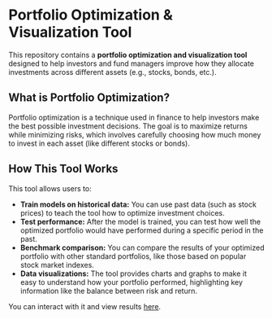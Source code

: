 # Portfolio Optimization & Visualization Tool

This repository contains a **portfolio optimization and visualization tool** designed to help investors and fund managers improve how they allocate investments across different assets (e.g., stocks, bonds, etc.).

## What is Portfolio Optimization?

Portfolio optimization is a technique used in finance to help investors make the best possible investment decisions. The goal is to maximize returns while minimizing risks, which involves carefully choosing how much money to invest in each asset (like different stocks or bonds).

## How This Tool Works

This tool allows users to:
- **Train models on historical data:** You can use past data (such as stock prices) to teach the tool how to optimize investment choices.
- **Test performance:** After the model is trained, you can test how well the optimized portfolio would have performed during a specific period in the past.
- **Benchmark comparison:** You can compare the results of your optimized portfolio with other standard portfolios, like those based on popular stock market indexes.
- **Data visualizations:** The tool provides charts and graphs to make it easy to understand how your portfolio performed, highlighting key information like the balance between risk and return.


You can interact with it and view results [here](https://portfolio-optimize.streamlit.app/).
